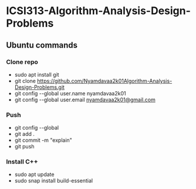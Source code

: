 # ICSI313-Algorithm-Analysis-Design-Problems

## Ubuntu commands 

### Clone repo 
- sudo apt install git 
- git clone https://github.com/Nyamdavaa2k01Algorithm-Analysis-Design-Problems.git
- git config --global user.name nyamdavaa2k01
- git config --global user.email nyamdavaa2k01@gmail.com



### Push 
- git config --global 
- git add . 
- git commit -m "explain"
- git push  

### Install C++ 
- sudo apt update 
- sudo snap install build-essential 
